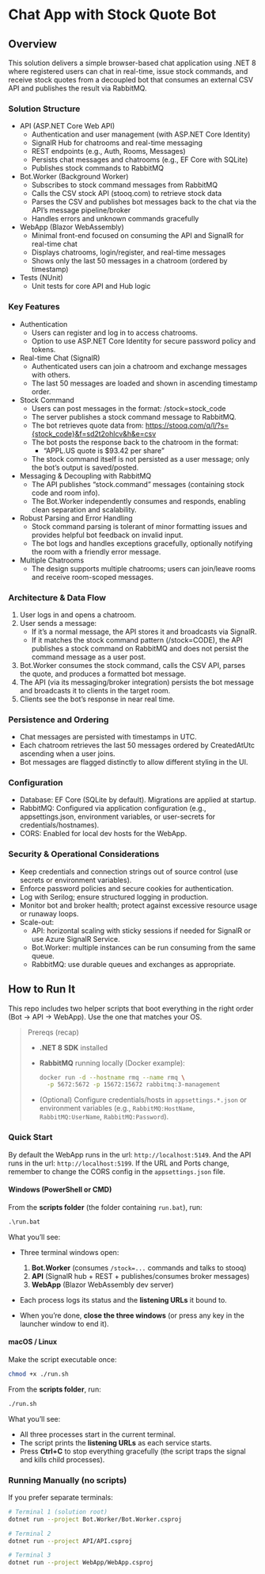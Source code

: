 # Chat App with Stock Quote Bot

## Overview

This solution delivers a simple browser-based chat application using .NET 8 where registered users can chat in real-time, issue stock commands, and receive stock quotes from a decoupled bot that consumes an external CSV API and publishes the result via RabbitMQ.

### Solution Structure
- API (ASP.NET Core Web API)
    - Authentication and user management (with ASP.NET Core Identity)
    - SignalR Hub for chatrooms and real-time messaging
    - REST endpoints (e.g., Auth, Rooms, Messages)
    - Persists chat messages and chatrooms (e.g., EF Core with SQLite)
    - Publishes stock commands to RabbitMQ
- Bot.Worker (Background Worker)
    - Subscribes to stock command messages from RabbitMQ
    - Calls the CSV stock API (stooq.com) to retrieve stock data
    - Parses the CSV and publishes bot messages back to the chat via the API’s message pipeline/broker
    - Handles errors and unknown commands gracefully
- WebApp (Blazor WebAssembly)
    - Minimal front-end focused on consuming the API and SignalR for real-time chat
    - Displays chatrooms, login/register, and real-time messages
    - Shows only the last 50 messages in a chatroom (ordered by timestamp)
- Tests (NUnit)
    - Unit tests for core API and Hub logic

### Key Features
- Authentication
    - Users can register and log in to access chatrooms.
    - Option to use ASP.NET Core Identity for secure password policy and tokens.
- Real-time Chat (SignalR)
    - Authenticated users can join a chatroom and exchange messages with others.
    - The last 50 messages are loaded and shown in ascending timestamp order.
- Stock Command
    - Users can post messages in the format: /stock=stock_code
    - The server publishes a stock command message to RabbitMQ.
    - The bot retrieves quote data from: https://stooq.com/q/l/?s={stock_code}&f=sd2t2ohlcv&h&e=csv
    - The bot posts the response back to the chatroom in the format:
        - “APPL.US quote is $93.42 per share”
    - The stock command itself is not persisted as a user message; only the bot’s output is saved/posted.
- Messaging & Decoupling with RabbitMQ
    - The API publishes “stock.command” messages (containing stock code and room info).
    - The Bot.Worker independently consumes and responds, enabling clean separation and scalability.
- Robust Parsing and Error Handling
    - Stock command parsing is tolerant of minor formatting issues and provides helpful bot feedback on invalid input.
    - The bot logs and handles exceptions gracefully, optionally notifying the room with a friendly error message.
- Multiple Chatrooms
    - The design supports multiple chatrooms; users can join/leave rooms and receive room-scoped messages.

### Architecture & Data Flow
1) User logs in and opens a chatroom.
2) User sends a message:
    - If it’s a normal message, the API stores it and broadcasts via SignalR.
    - If it matches the stock command pattern (/stock=CODE), the API publishes a stock command on RabbitMQ and does not persist the command message as a user post.
3) Bot.Worker consumes the stock command, calls the CSV API, parses the quote, and produces a formatted bot message.
4) The API (via its messaging/broker integration) persists the bot message and broadcasts it to clients in the target room.
5) Clients see the bot’s response in near real time.

### Persistence and Ordering
- Chat messages are persisted with timestamps in UTC.
- Each chatroom retrieves the last 50 messages ordered by CreatedAtUtc ascending when a user joins.
- Bot messages are flagged distinctly to allow different styling in the UI.

### Configuration
- Database: EF Core (SQLite by default). Migrations are applied at startup.
- RabbitMQ: Configured via application configuration (e.g., appsettings.json, environment variables, or user-secrets for credentials/hostnames).
- CORS: Enabled for local dev hosts for the WebApp.

### Security & Operational Considerations
- Keep credentials and connection strings out of source control (use secrets or environment variables).
- Enforce password policies and secure cookies for authentication.
- Log with Serilog; ensure structured logging in production.
- Monitor bot and broker health; protect against excessive resource usage or runaway loops.
- Scale-out:
    - API: horizontal scaling with sticky sessions if needed for SignalR or use Azure SignalR Service.
    - Bot.Worker: multiple instances can be run consuming from the same queue.
    - RabbitMQ: use durable queues and exchanges as appropriate.

## How to Run It

This repo includes two helper scripts that boot everything in the right order (Bot → API → WebApp). Use the one that matches your OS.

> Prereqs (recap)
>
> * **.NET 8 SDK** installed
> * **RabbitMQ** running locally (Docker example):
>
>   ```bash
>   docker run -d --hostname rmq --name rmq \
>     -p 5672:5672 -p 15672:15672 rabbitmq:3-management
>   ```
>
> * (Optional) Configure credentials/hosts in `appsettings.*.json` or environment variables (e.g., `RabbitMQ:HostName`, `RabbitMQ:UserName`, `RabbitMQ:Password`).
### Quick Start

By default the WebApp runs in the url: `http://localhost:5149`. And the API runs in the url: `http://localhost:5199`.
If the URL and Ports change, remember to change the CORS config in the `appsettings.json` file.

#### Windows (PowerShell or CMD)

From the **scripts folder** (the folder containing `run.bat`), run:

```bat
.\run.bat
```

What you’ll see:

* Three terminal windows open:

    1. **Bot.Worker** (consumes `/stock=...` commands and talks to stooq)
    2. **API** (SignalR hub + REST + publishes/consumes broker messages)
    3. **WebApp** (Blazor WebAssembly dev server)
* Each process logs its status and the **listening URLs** it bound to.
* When you’re done, **close the three windows** (or press any key in the launcher window to end it).

#### macOS / Linux

Make the script executable once:

```bash
chmod +x ./run.sh
```

From the **scripts folder**, run:

```bash
./run.sh
```

What you’ll see:

* All three processes start in the current terminal.
* The script prints the **listening URLs** as each service starts.
* Press **Ctrl+C** to stop everything gracefully (the script traps the signal and kills child processes).


### Running Manually (no scripts)

If you prefer separate terminals:

```bash
# Terminal 1 (solution root)
dotnet run --project Bot.Worker/Bot.Worker.csproj

# Terminal 2
dotnet run --project API/API.csproj

# Terminal 3
dotnet run --project WebApp/WebApp.csproj
```
